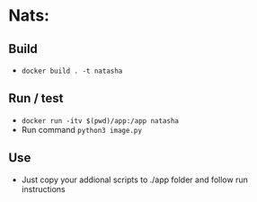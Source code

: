 # Nats:

## Build
* ```docker build . -t natasha```

## Run / test 

* ```docker run -itv $(pwd)/app:/app natasha```
* Run command ```python3 image.py```

## Use

* Just copy your addional scripts to ./app folder and follow run instructions
